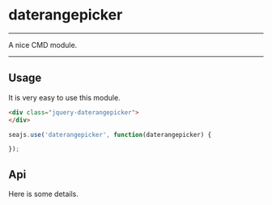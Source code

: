 # daterangepicker

---

A nice CMD module.

---

## Usage

It is very easy to use this module.

````html
<div class="jquery-daterangepicker">
</div>
````

```javascript
seajs.use('daterangepicker', function(daterangepicker) {

});
```

## Api

Here is some details.
